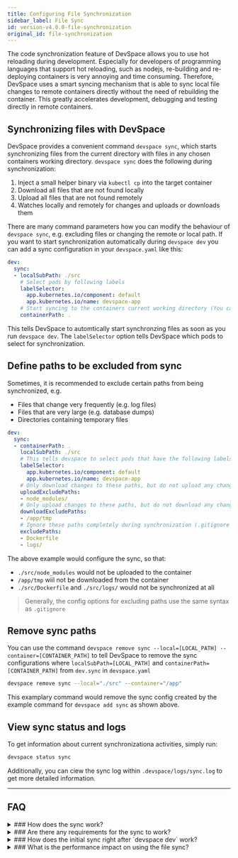 ```yaml
---
title: Configuring File Synchronization
sidebar_label: File Sync
id: version-v4.0.0-file-synchronization
original_id: file-synchronization
---
```


The code synchronization feature of DevSpace allows you to use hot reloading during development. Especially for developers of programming languages that support hot reloading, such as nodejs, re-building and re-deploying containers is very annoying and time consuming. Therefore, DevSpace uses a smart syncing mechanism that is able to sync local file changes to remote containers directly without the need of rebuilding the container. This greatly accelerates development, debugging and testing directly in remote containers.

## Synchronizing files with DevSpace

DevSpace provides a convenient command `devspace sync`, which starts synchronizing files from the current directory with files in any chosen containers working directory. 
`devspace sync` does the following during synchronization:
1. Inject a small helper binary via `kubectl cp` into the target container
2. Download all files that are not found locally
3. Upload all files that are not found remotely
4. Watches locally and remotely for changes and uploads or downloads them

There are many command parameters how you can modify the behaviour of `devspace sync`, e.g. excluding files or changing the remote or local path. If you want to start synchronization automatically during `devspace dev` you can add a sync configuration in your `devspace.yaml` like this:

```yaml
dev:
  sync:
  - localSubPath: ./src
    # Select pods by following labels
    labelSelector:
      app.kubernetes.io/component: default
      app.kubernetes.io/name: devspace-app
    # Start syncing to the containers current working directory (You can also use absolute paths)
    containerPath: .
```

This tells DevSpace to automtically start synchronzing files as soon as you run `devspace dev`. The `labelSelector` option tells DevSpace which pods to select for synchronization.

## Define paths to be excluded from sync
Sometimes, it is recommended to exclude certain paths from being synchronized, e.g.
- Files that change very frequently (e.g. log files)
- Files that are very large (e.g. database dumps)
- Directories containing temporary files

```yaml
dev:
  sync:
  - containerPath: .
    localSubPath: ./src
    # This tells devspace to select pods that have the following labels
    labelSelector:
      app.kubernetes.io/component: default
      app.kubernetes.io/name: devspace-app
    # Only download changes to these paths, but do not upload any changes (.gitignore syntax)
    uploadExcludePaths:
    - node_modules/
    # Only upload changes to these paths, but do not download any changes (.gitignore syntax)
    downloadExcludePaths:
    - /app/tmp
    # Ignore these paths completely during synchronization (.gitignore syntax)
    excludePaths:
    - Dockerfile
    - logs/
```

The above example would configure the sync, so that:
- `./src/node_modules` would not be uploaded to the container
- `/app/tmp` wiil not be downloaded from the container
- `./src/Dockerfile` and `./src/logs/` would not be synchronized at all

> Generally, the config options for excluding paths use the same syntax as `.gitignore`

## Remove sync paths
You can use the command `devspace remove sync --local=[LOCAL_PATH] --container=[CONTAINER_PATH]` to tell DevSpace to remove the sync configurations where `localSubPath=[LOCAL_PATH]` and `containerPath=[CONTAINER_PATH]` from `dev.sync` in `devspace.yaml`
```bash
devspace remove sync --local="./src" --container="/app"
```
This examplary command would remove the sync config created by the example command for `devspace add sync` as shown above.

## View sync status and logs
To get information about current synchronizationa activities, simply run:
```bash
devspace status sync
```
Additionally, you can ciew the sync log within `.devspace/logs/sync.log` to get more detailed information.

---
## FAQ

<details>
<summary>
### How does the sync work?
</summary>
DevSpace establishes a bi-directional code synchronization between the specified local folders and the remote container folders. It automatically recognizes any changes within the specified folders during the session and will update the corresponding files locally and remotely in the background. It uses a small helper binary that is injected into the target container to accomplish this.
</details>

<details>
<summary>
### Are there any requirements for the sync to work?
</summary>
The `tar` command has to be present in the container otherwise `kubectl cp` does not work and the helper binary cannot be injected into the container.  

Other than that, no server-side component or special container privileges for code synchronization are required, as the sync algorithm runs completely client-only within DevSpace. The synchronization mechanism works with any container filesystem and no special binaries have to be installed into the containers. File watchers running within the containers like nodemon will also recognize changes made by the synchronization mechanism.
</details>

<details>
<summary>
### How does the initial sync right after `devspace dev` work?
</summary>
If synchronization is started, the sync initially compares the remote folder and the local folder and merges the contents with the following rules:
- If a file or folder exists remote, but not locally, then download file / folder
- If a file or folder exists locally, but not remote, then upload file / folder
- If a file is newer locally than remote then upload the file (The opposite case is not true, older local files are not overriden by newer remote files)
</details>

<details>
<summary>
### What is the performance impact on using the file sync?
</summary>
The sync mechanism is normally very reliable and fast. Syncing several thousand files is usually not a problem. Changes are packed together and compressed during synchronization, which improves performance especially for transferring text files. Transferring large compressed binary files is possible, however can affect performance negatively. Remote changes can sometimes have a delay of 1-2 seconds till they are downloaded, depending on how big the synchronized folder is. It should be generally avoided to sync the complete container filesystem.
</details>
